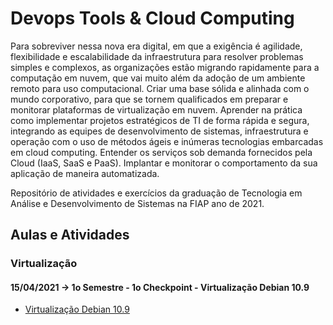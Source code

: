 # Devops Tools & Cloud Computing

Para sobreviver nessa nova era digital, em que a exigência é agilidade, flexibilidade e escalabilidade da infraestrutura para resolver problemas simples e complexos, as organizações estão migrando rapidamente para a computação em nuvem, que vai muito além da adoção de um ambiente remoto para uso computacional. Criar uma base sólida e alinhada com o mundo corporativo, para que se tornem qualificados em preparar e monitorar plataformas de virtualização em nuvem. Aprender na prática como implementar projetos estratégicos de TI de forma rápida e segura, integrando as equipes de desenvolvimento de sistemas, infraestrutura e operação com o uso de métodos ágeis e inúmeras tecnologias embarcadas em cloud computing. Entender os serviços sob demanda fornecidos pela Cloud (IaaS, SaaS e PaaS). Implantar e monitorar o comportamento da sua aplicação de maneira automatizada.

Repositório de atividades e exercícios da graduação de Tecnologia em Análise e Desenvolvimento de Sistemas na FIAP ano de 2021.

## Aulas e Atividades

### Virtualização
#### 15/04/2021 -> 1o Semestre - 1o Checkpoint - Virtualização Debian 10.9
- [Virtualização Debian 10.9](https://github.com/jonasmzsouza/fiap-tdsr-dtcc/tree/master/20210415/HowTo_Ambers_Debian10.9.pdf)